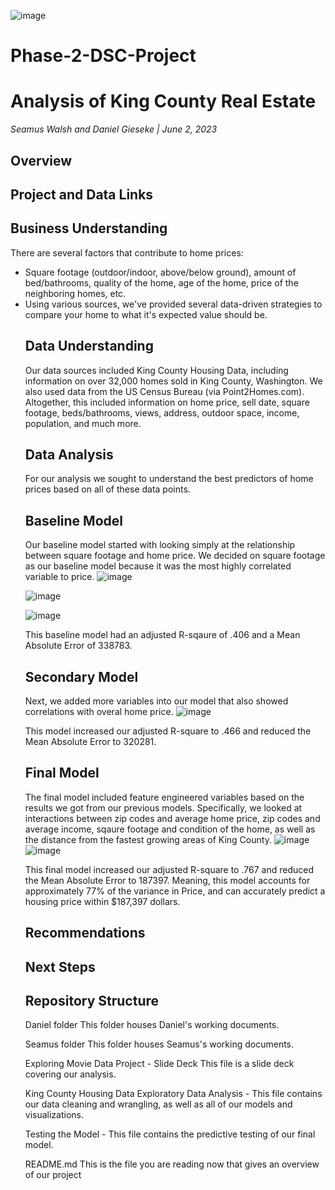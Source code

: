 ![image](https://github.com/SeamusW/Phase-2-DSC-Project/assets/32468677/53544128-e77e-4368-ae5f-492f54a53bc4)


# Phase-2-DSC-Project
# Analysis of King County Real Estate

*Seamus Walsh and Daniel Gieseke | June 2, 2023*

## Overview


## Project and Data Links


## Business Understanding
There are several factors that contribute to home prices:
<ul>
  <li>Square footage (outdoor/indoor, above/below ground), amount of bed/bathrooms, quality of the home, age of the home, price of the neighboring homes, etc.
  <li>Using various sources, we've provided several data-driven strategies to compare your home to what it's expected value should be.


## Data Understanding
Our data sources included King County Housing Data, including information on over 32,000 homes sold in King County, Washington. We also used data from the US Census Bureau (via Point2Homes.com). Altogether, this included information on home price, sell date, square footage, beds/bathrooms, views, address, outdoor space, income, population, and much more.


## Data Analysis
For our analysis we sought to understand the best predictors of home prices based on all of these data points. 
    
## Baseline Model
Our baseline model started with looking simply at the relationship between square footage and home price. We decided on square footage as our baseline model because it was the most highly correlated variable to price.
![image](https://github.com/SeamusW/Phase-2-DSC-Project/assets/32468677/cd186857-51d3-4de7-ad3b-fc8eddf550a0)

    
![image](https://github.com/SeamusW/Phase-2-DSC-Project/assets/32468677/10d410a2-8495-44be-965b-6feeca4bd121)

    
![image](https://github.com/SeamusW/Phase-2-DSC-Project/assets/32468677/21ceda31-133d-4272-b8d2-b0e5e4622d24)

This baseline model had an adjusted R-sqaure of .406 and a Mean Absolute Error of 338783.
    
## Secondary Model
Next, we added more variables into our model that also showed correlations with overal home price.
![image](https://github.com/SeamusW/Phase-2-DSC-Project/assets/32468677/e0b63e82-57be-4349-8b7a-114566451af2)

This model increased our adjusted R-square to .466 and reduced the Mean Absolute Error to 320281.
    
## Final Model
The final model included feature engineered variables based on the results we got from our previous models. Specifically, we looked at interactions between zip codes and average home price, zip codes and average income, sqaure footage and condition of the home, as well as the distance from the fastest growing areas of King County.
![image](https://github.com/SeamusW/Phase-2-DSC-Project/assets/32468677/e39c81a3-64a3-42d5-bce9-476b00c75c1d)
![image](https://github.com/SeamusW/Phase-2-DSC-Project/assets/32468677/d845592b-6c24-433c-90f9-9af7c6e6e128)
    
This final model increased our adjusted R-square to .767 and reduced the Mean Absolute Error to 187397.
Meaning, this model accounts for approximately 77% of the variance in Price, and can accurately predict a housing price within $187,397 dollars.

## Recommendations


## Next Steps


## Repository Structure
Daniel folder This folder houses Daniel's working documents.

Seamus folder This folder houses Seamus's working documents.

Exploring Movie Data Project - Slide Deck This file is a slide deck covering our analysis.

King County Housing Data Exploratory Data Analysis - This file contains our data cleaning and wrangling, as well as all of our models and visualizations.

Testing the Model - This file contains the predictive testing of our final model.
    
README.md This is the file you are reading now that gives an overview of our project
